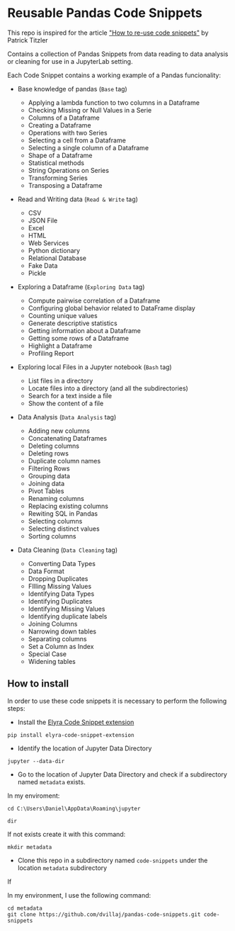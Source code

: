 # Reusable Pandas Code Snippets

This repo is inspired for the article ["How to re-use code snippets"](https://medium.com/ibm-data-ai/how-to-re-use-code-snippets-in-jupyterlab-3e4495fa6e31) by Patrick Titzler

Contains a collection of Pandas Snippets from data reading to data analysis or cleaning for use in a JupyterLab setting.

Each Code Snippet contains a working example of a Pandas funcionality:

- Base knowledge of pandas (`Base` tag) 
    - Applying a lambda function to two columns in a Dataframe
    - Checking Missing or Null Values in a Serie
    - Columns of a Dataframe
    - Creating a Dataframe
    - Operations with two Series
    - Selecting a cell from a Dataframe
    - Selecting a single column of a Dataframe
    - Shape of a Dataframe
    - Statistical methods
    - String Operations on Series
    - Transforming Series
    - Transposing a Dataframe

- Read and Writing data (`Read & Write` tag)
    - CSV
    - JSON File
    - Excel
    - HTML
    - Web Services
    - Python dictionary
    - Relational Database
    - Fake Data
    - Pickle

- Exploring a Dataframe (`Exploring Data` tag)
    - Compute pairwise correlation of a Dataframe
    - Configuring global behavior related to DataFrame display
    - Counting unique values
    - Generate descriptive statistics
    - Getting information about a Dataframe
    - Getting some rows of a Dataframe
    - Highlight a Dataframe
    - Profiling Report

- Exploring local Files in a Jupyter notebook (`Bash` tag)
    - List files in a directory
    - Locate files into a directory (and all the subdirectories)
    - Search for a text inside a file
    - Show the content of a file   

- Data Analysis (`Data Analysis` tag)
    - Adding new columns
    - Concatenating Dataframes
    - Deleting columns
    - Deleting rows
    - Duplicate column names
    - Filtering Rows
    - Grouping data
    - Joining data
    - Pivot Tables
    - Renaming columns
    - Replacing existing columns
    - Rewiting SQL in Pandas
    - Selecting columns
    - Selecting distinct values
    - Sorting columns

- Data Cleaning (`Data Cleaning` tag)
    - Converting Data Types
    - Data Format
    - Dropping Duplicates
    - FIlling Missing Values
    - Identifying Data Types
    - Identifying Duplicates
    - Identifying Missing Values
    - Identifying duplicate labels
    - Joining Columns
    - Narrowing down tables
    - Separating columns
    - Set a Column as Index
    - Special Case
    - Widening tables

## How to install

In order to use these code snippets it is necessary to perform the following steps:

- Install the [Elyra Code Snippet extension](https://github.com/elyra-ai/elyra)

```
pip install elyra-code-snippet-extension
```

- Identify the location of Jupyter Data Directory

```
jupyter --data-dir
```

- Go to the location of Jupyter Data Directory and check if a subdirectory named `metadata` exists. 

In my enviroment:

```
cd C:\Users\Daniel\AppData\Roaming\jupyter

dir
```

If not exists create it with this command:

```
mkdir metadata
```

- Clone this repo in a subdirectory named `code-snippets` under the location `metadata` subdirectory

If 

In my environment, I use the following command:

```
cd metadata
git clone https://github.com/dvillaj/pandas-code-snippets.git code-snippets
```
